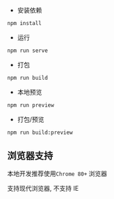 

- 安装依赖

```sh
npm install
```

- 运行

```sh
npm run serve
```

- 打包

```sh
npm run build
```

- 本地预览

```sh
npm run preview
```

- 打包/预览

```sh
npm run build:preview
```

## 浏览器支持

本地开发推荐使用`Chrome 80+` 浏览器

支持现代浏览器, 不支持 IE
